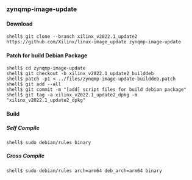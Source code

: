 ### zynqmp-image-update

#### Download

```console
shell$ git clone --branch xilinx_v2022.1_update2 https://github.com/Xilinx/linux-image_update zynqmp-image-update
```

#### Patch for build Debian Package

```console
shell$ cd zynqmp-image-update
shell$ git checkout -b xilinx_v2022.1_update2_builddeb
shell$ patch -p1 < ../files/zynqmp-image-update-builddeb.patch
shell$ git add --all
shell$ git commit -m "[add] script files for build debian package"
shell$ git tag -a xilinx_v2022.1_update2_dpkg -m "xilinx_v2022.1_update2_dpkg"
```

#### Build

##### Self Compile

```console
shell$ sudo debian/rules binary
```

##### Cross Compile

```console
shell$ sudo debian/rules arch=arm64 deb_arch=arm64 binary
```